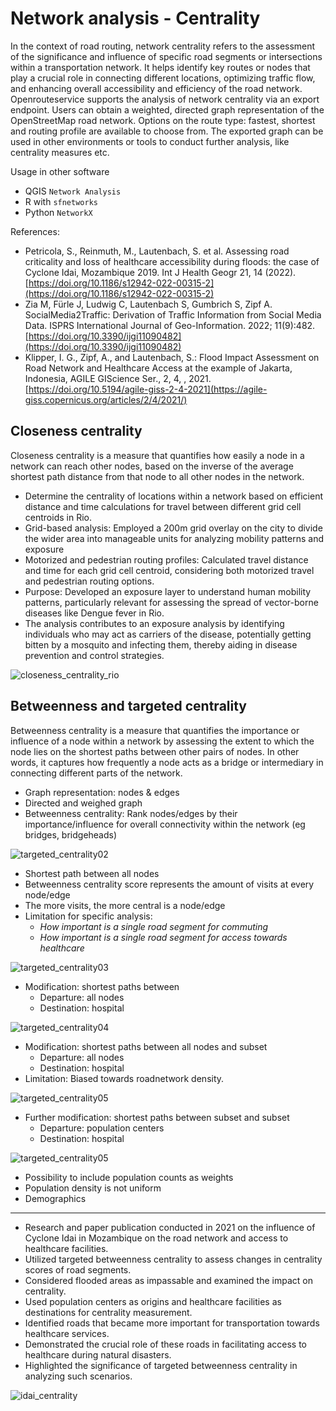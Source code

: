 # Network analysis - Centrality

In the context of road routing, network centrality refers to the assessment of the significance and influence of specific road segments or intersections within a transportation network. 
It helps identify key routes or nodes that play a crucial role in connecting different locations, optimizing traffic flow, and enhancing overall accessibility and efficiency of the road network.
Openrouteservice supports the analysis of network centrality via an export endpoint. Users can obtain a weighted, directed graph representation of the OpenStreetMap road network. Options on the route type: fastest, shortest and routing profile are available to choose from. The exported graph can be used in other environments or tools to conduct further analysis, like centrality measures etc.


Usage in other software
* QGIS `Network Analysis`
* R with `sfnetworks`
* Python `NetworkX`


References:


* Petricola, S., Reinmuth, M., Lautenbach, S. et al. Assessing road criticality and loss of healthcare accessibility during floods: the case of Cyclone Idai, Mozambique 2019. Int J Health Geogr 21, 14 (2022). [https://doi.org/10.1186/s12942-022-00315-2](https://doi.org/10.1186/s12942-022-00315-2)
* Zia M, Fürle J, Ludwig C, Lautenbach S, Gumbrich S, Zipf A. SocialMedia2Traffic: Derivation of Traffic Information from Social Media Data. ISPRS International Journal of Geo-Information. 2022; 11(9):482. [https://doi.org/10.3390/ijgi11090482](https://doi.org/10.3390/ijgi11090482)
* Klipper, I. G., Zipf, A., and Lautenbach, S.: Flood Impact Assessment on Road Network and Healthcare Access at the example of Jakarta, Indonesia, AGILE GIScience Ser., 2, 4, , 2021. [https://doi.org/10.5194/agile-giss-2-4-2021](https://agile-giss.copernicus.org/articles/2/4/2021/)

## Closeness centrality

Closeness centrality is a measure that quantifies how easily a node in a network can reach other nodes, based on the inverse of the average shortest path distance from that node to all other nodes in the network.

* Determine the centrality of locations within a network based on efficient distance and time calculations for travel between different grid cell centroids in Rio.
* Grid-based analysis: Employed a 200m grid overlay on the city to divide the wider area into manageable units for analyzing mobility patterns and exposure
* Motorized and pedestrian routing profiles: Calculated travel distance and time for each grid cell centroid, considering both motorized travel and pedestrian routing options.
* Purpose: Developed an exposure layer to understand human mobility patterns, particularly relevant for assessing the spread of vector-borne diseases like Dengue fever in Rio.
* The analysis contributes to an exposure analysis by identifying individuals who may act as carriers of the disease, potentially getting bitten by a mosquito and infecting them, thereby aiding in disease prevention and control strategies.


![closeness_centrality_rio](../../img/research_usecases/centrality/closeness_centrality_rio.png)

## Betweenness and targeted centrality

Betweenness centrality is a measure that quantifies the importance or influence of a node within a network by assessing the extent to which the node lies on the shortest paths between other pairs of nodes. In other words, it captures how frequently a node acts as a bridge or intermediary in connecting different parts of the network.

* Graph representation: nodes & edges
* Directed  and weighed graph
* Betweenness centrality: Rank nodes/edges by their importance/influence for overall connectivity within the network (eg bridges, bridgeheads)


![targeted_centrality02](../../img/research_usecases/centrality/targeted_centrality07.png)

* Shortest path between all nodes
* Betweenness centrality score represents the amount of visits at every node/edge
* The more visits, the more central is a node/edge
* Limitation for specific analysis: 
  - _How important is a single road segment for commuting_
  - _How important is a single road segment for access towards healthcare_

![targeted_centrality03](../../img/research_usecases/centrality/targeted_centrality06.png)

* Modification: shortest paths between
  - Departure: all nodes
  - Destination: hospital

![targeted_centrality04](../../img/research_usecases/centrality/targeted_centrality04.png)

* Modification: shortest paths between all nodes and subset
  - Departure: all nodes
  - Destination: hospital
* Limitation: Biased towards roadnetwork density.

![targeted_centrality05](../../img/research_usecases/centrality/targeted_centrality03.png)

* Further modification: shortest paths between subset and subset
  - Departure: population centers
  - Destination: hospital

![targeted_centrality05](../../img/research_usecases/centrality/targeted_centrality02.png)

* Possibility to include population counts as weights
* Population density is not uniform
* Demographics 

---

* Research and paper publication conducted in 2021 on the influence of Cyclone Idai in Mozambique on the road network and access to healthcare facilities.
* Utilized targeted betweenness centrality to assess changes in centrality scores of road segments.
* Considered flooded areas as impassable and examined the impact on centrality.
* Used population centers as origins and healthcare facilities as destinations for centrality measurement.
* Identified roads that became more important for transportation towards healthcare services.
* Demonstrated the crucial role of these roads in facilitating access to healthcare during natural disasters.
* Highlighted the significance of targeted betweenness centrality in analyzing such scenarios.


![idai_centrality](../../img/research_usecases/centrality/idai_centrality.png)